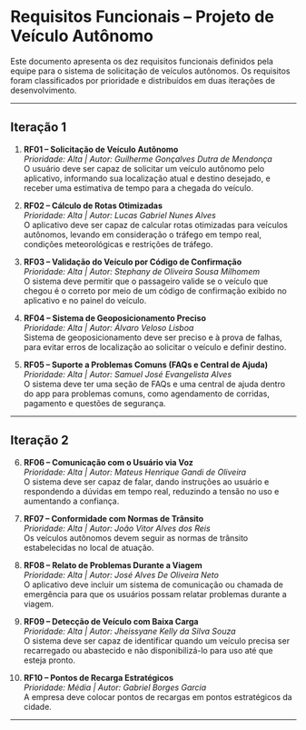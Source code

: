 # Requisitos Funcionais – Projeto de Veículo Autônomo

Este documento apresenta os dez requisitos funcionais definidos pela equipe para o sistema de solicitação de veículos autônomos. Os requisitos foram classificados por prioridade e distribuídos em duas iterações de desenvolvimento.

---

## Iteração 1

1. **RF01 – Solicitação de Veículo Autônomo**  
   *Prioridade: Alta | Autor: Guilherme Gonçalves Dutra de Mendonça*  
   O usuário deve ser capaz de solicitar um veículo autônomo pelo aplicativo, informando sua localização atual e destino desejado, e receber uma estimativa de tempo para a chegada do veículo.

2. **RF02 – Cálculo de Rotas Otimizadas**  
   *Prioridade: Alta | Autor: Lucas Gabriel Nunes Alves*  
   O aplicativo deve ser capaz de calcular rotas otimizadas para veículos autônomos, levando em consideração o tráfego em tempo real, condições meteorológicas e restrições de tráfego.

3. **RF03 – Validação do Veículo por Código de Confirmação**  
   *Prioridade: Alta | Autor: Stephany de Oliveira Sousa Milhomem*  
   O sistema deve permitir que o passageiro valide se o veículo que chegou é o correto por meio de um código de confirmação exibido no aplicativo e no painel do veículo.

4. **RF04 – Sistema de Geoposicionamento Preciso**  
   *Prioridade: Alta | Autor: Álvaro Veloso Lisboa*  
   Sistema de geoposicionamento deve ser preciso e à prova de falhas, para evitar erros de localização ao solicitar o veículo e definir destino.

5. **RF05 – Suporte a Problemas Comuns (FAQs e Central de Ajuda)**  
   *Prioridade: Alta | Autor: Samuel José Evangelista Alves*  
   O sistema deve ter uma seção de FAQs e uma central de ajuda dentro do app para problemas comuns, como agendamento de corridas, pagamento e questões de segurança.

---

## Iteração 2

6. **RF06 – Comunicação com o Usuário via Voz**  
   *Prioridade: Alta | Autor: Mateus Henrique Gandi de Oliveira*  
   O sistema deve ser capaz de falar, dando instruções ao usuário e respondendo a dúvidas em tempo real, reduzindo a tensão no uso e aumentando a confiança.

7. **RF07 – Conformidade com Normas de Trânsito**  
   *Prioridade: Alta | Autor: João Vitor Alves dos Reis*  
   Os veículos autônomos devem seguir as normas de trânsito estabelecidas no local de atuação.

8. **RF08 – Relato de Problemas Durante a Viagem**  
   *Prioridade: Alta | Autor: José Alves De Oliveira Neto*  
   O aplicativo deve incluir um sistema de comunicação ou chamada de emergência para que os usuários possam relatar problemas durante a viagem.

9. **RF09 – Detecção de Veículo com Baixa Carga**  
   *Prioridade: Alta | Autor: Jheissyane Kelly da Silva Souza*  
   O sistema deve ser capaz de identificar quando um veículo precisa ser recarregado ou abastecido e não disponibilizá-lo para uso até que esteja pronto.

10. **RF10 – Pontos de Recarga Estratégicos**  
    *Prioridade: Média | Autor: Gabriel Borges Garcia*  
    A empresa deve colocar pontos de recargas em pontos estratégicos da cidade.

---
